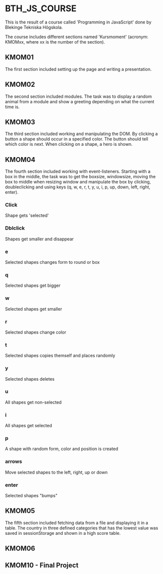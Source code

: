 # BTH_JS_COURSE
This is the result of a course called 'Programming in JavaScript' done by Blekinge Tekniska Högskola.

The course includes different sections named 'Kursmoment' (acronym: KMOMxx, where xx is the number of the section).

## KMOM01
The first section included setting up the page and writing a presentation.

## KMOM02
The second section included modules. The task was to display a random animal from a module and show a greeting depending on what the current time is. 

## KMOM03
The third section included working and manipulating the DOM. By clicking a button a shape should occur in a specified color. The button should tell which color is next. When clicking on a shape, a hero is shown.

## KMOM04
The fourth section included working with event-listeners. Starting with a box in the middle, the task was to get the boxsize, windowsize, moving the box to middle when resizing window and manipulate the box by clicking, doubleclicking and using keys (q, w, e, r, t, y, u, i, p, up, down, left, right, enter). 

### Click
Shape gets 'selected'

### Dblclick
Shapes get smaller and disappear

### e 
Selected shapes changes form to round or box

### q 
Selected shapes get bigger

### w
Selected shapes get smaller

### r
Selected shapes change color

### t
Selected shapes copies themself and places randomly

### y
Selected shapes deletes

### u
All shapes get non-selected

### i
All shapes get selected

### p
A shape with random form, color and position is created

### arrows
Move selected shapes to the left, right, up or down

### enter
Selected shapes "bumps"

## KMOM05
The fifth section included fetching data from a file and displaying it in a table. The country in three defined categories that has the lowest value was saved in sessionStorage and shown in a high score table.

## KMOM06

## KMOM10 - Final Project
